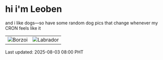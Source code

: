 # hi i'm Leoben

and i like dogs—so have some random dog pics that change whenever my CRON feels like it

|  |  |
|--------|----------|
| ![Borzoi](https://random-dog-vercel.vercel.app/api/random-borzoi?v=1754179217) | ![Labrador](https://random-dog-vercel.vercel.app/api/random-labrador?v=1754179217) |

Last updated: 2025-08-03 08:00 PHT
